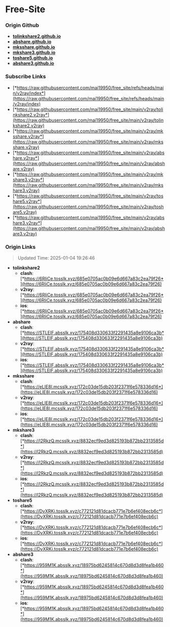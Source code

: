 # Free-Site

### Origin Github

- [**tolinkshare2.github.io**](https://github.com/tolinkshare2/tolinkshare2.github.io)
- [**abshare.github.io**](https://github.com/abshare/abshare.github.io)
- [**mksshare.github.io**](https://github.com/mksshare/mksshare.github.io)
- [**mkshare3.github.io**](https://github.com/mkshare3/mkshare3.github.io)
- [**toshare5.github.io**](https://github.com/toshare5/toshare5.github.io)
- [**abshare3.github.io**](https://github.com/abshare3/abshare3.github.io)

### Subscribe Links

- [*https://raw.githubusercontent.com/mai19950/free_site/refs/heads/main/v2ray/index*](https://raw.githubusercontent.com/mai19950/free_site/refs/heads/main/v2ray/index)
- [*https://raw.githubusercontent.com/mai19950/free_site/main/v2ray/tolinkshare2.v2ray*](https://raw.githubusercontent.com/mai19950/free_site/main/v2ray/tolinkshare2.v2ray)
- [*https://raw.githubusercontent.com/mai19950/free_site/main/v2ray/mksshare.v2ray*](https://raw.githubusercontent.com/mai19950/free_site/main/v2ray/mksshare.v2ray)
- [*https://raw.githubusercontent.com/mai19950/free_site/main/v2ray/abshare.v2ray*](https://raw.githubusercontent.com/mai19950/free_site/main/v2ray/abshare.v2ray)
- [*https://raw.githubusercontent.com/mai19950/free_site/main/v2ray/mkshare3.v2ray*](https://raw.githubusercontent.com/mai19950/free_site/main/v2ray/mkshare3.v2ray)
- [*https://raw.githubusercontent.com/mai19950/free_site/main/v2ray/toshare5.v2ray*](https://raw.githubusercontent.com/mai19950/free_site/main/v2ray/toshare5.v2ray)
- [*https://raw.githubusercontent.com/mai19950/free_site/main/v2ray/abshare3.v2ray*](https://raw.githubusercontent.com/mai19950/free_site/main/v2ray/abshare3.v2ray)

### Origin Links

> Updated Time: 2025-01-04 19:26:46

- **tolinkshare2**
  - **clash**: [*https://6RliCe.tosslk.xyz/685e0705ac0b09e6d667a83c2ea79f26*](https://6RliCe.tosslk.xyz/685e0705ac0b09e6d667a83c2ea79f26)
  - **v2ray**: [*https://6RliCe.tosslk.xyz/685e0705ac0b09e6d667a83c2ea79f26*](https://6RliCe.tosslk.xyz/685e0705ac0b09e6d667a83c2ea79f26)
  - **ios**: [*https://6RliCe.tosslk.xyz/685e0705ac0b09e6d667a83c2ea79f26*](https://6RliCe.tosslk.xyz/685e0705ac0b09e6d667a83c2ea79f26)
- **abshare**
  - **clash**: [*https://STLEIF.absslk.xyz/175408d330633f2291435a8e9106ca3b*](https://STLEIF.absslk.xyz/175408d330633f2291435a8e9106ca3b)
  - **v2ray**: [*https://STLEIF.absslk.xyz/175408d330633f2291435a8e9106ca3b*](https://STLEIF.absslk.xyz/175408d330633f2291435a8e9106ca3b)
  - **ios**: [*https://STLEIF.absslk.xyz/175408d330633f2291435a8e9106ca3b*](https://STLEIF.absslk.xyz/175408d330633f2291435a8e9106ca3b)
- **mksshare**
  - **clash**: [*https://eLIE8l.mcsslk.xyz/172c03de15db203f2371f6e578336d16*](https://eLIE8l.mcsslk.xyz/172c03de15db203f2371f6e578336d16)
  - **v2ray**: [*https://eLIE8l.mcsslk.xyz/172c03de15db203f2371f6e578336d16*](https://eLIE8l.mcsslk.xyz/172c03de15db203f2371f6e578336d16)
  - **ios**: [*https://eLIE8l.mcsslk.xyz/172c03de15db203f2371f6e578336d16*](https://eLIE8l.mcsslk.xyz/172c03de15db203f2371f6e578336d16)
- **mkshare3**
  - **clash**: [*https://l2RkzQ.mcsslk.xyz/8832ecf9ed3d825193b872bb2313585d*](https://l2RkzQ.mcsslk.xyz/8832ecf9ed3d825193b872bb2313585d)
  - **v2ray**: [*https://l2RkzQ.mcsslk.xyz/8832ecf9ed3d825193b872bb2313585d*](https://l2RkzQ.mcsslk.xyz/8832ecf9ed3d825193b872bb2313585d)
  - **ios**: [*https://l2RkzQ.mcsslk.xyz/8832ecf9ed3d825193b872bb2313585d*](https://l2RkzQ.mcsslk.xyz/8832ecf9ed3d825193b872bb2313585d)
- **toshare5**
  - **clash**: [*https://DvXRKi.tosslk.xyz/c772121d81dcacb771e7b6ef408ecb6c*](https://DvXRKi.tosslk.xyz/c772121d81dcacb771e7b6ef408ecb6c)
  - **v2ray**: [*https://DvXRKi.tosslk.xyz/c772121d81dcacb771e7b6ef408ecb6c*](https://DvXRKi.tosslk.xyz/c772121d81dcacb771e7b6ef408ecb6c)
  - **ios**: [*https://DvXRKi.tosslk.xyz/c772121d81dcacb771e7b6ef408ecb6c*](https://DvXRKi.tosslk.xyz/c772121d81dcacb771e7b6ef408ecb6c)
- **abshare3**
  - **clash**: [*https://959M1K.absslk.xyz/18975bd6245814c670d8d3d8fea1b460*](https://959M1K.absslk.xyz/18975bd6245814c670d8d3d8fea1b460)
  - **v2ray**: [*https://959M1K.absslk.xyz/18975bd6245814c670d8d3d8fea1b460*](https://959M1K.absslk.xyz/18975bd6245814c670d8d3d8fea1b460)
  - **ios**: [*https://959M1K.absslk.xyz/18975bd6245814c670d8d3d8fea1b460*](https://959M1K.absslk.xyz/18975bd6245814c670d8d3d8fea1b460)
